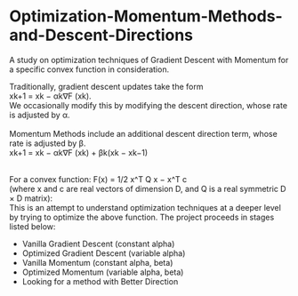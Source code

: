 # Optimization-Momentum-Methods-and-Descent-Directions
A study on optimization techniques of Gradient Descent with Momentum for a specific convex function in consideration.

Traditionally, gradient descent updates take the form
<br>xk+1 = xk − αk∇F (xk). <br>We occasionally modify this by modifying the descent direction, whose rate is adjusted by α. 
<br><br>
Momentum Methods include an additional descent direction term, whose rate is adjusted by β.
<br>xk+1 = xk − αk∇F (xk) + βk(xk − xk−1)

<br>For a convex function: F(x) = 1/2 x^T Q x − x^T c
<br>(where x and c are real vectors of dimension D, and Q is a real symmetric D × D matrix):
<br>This is an attempt to understand optimization techniques at a deeper level by trying to optimize the above function. The project proceeds in stages listed below:


* Vanilla Gradient Descent (constant alpha)
* Optimized Gradient Descent (variable alpha)
* Vanilla Momentum (constant alpha, beta)
* Optimized Momentum (variable alpha, beta)
* Looking for a method with Better Direction
